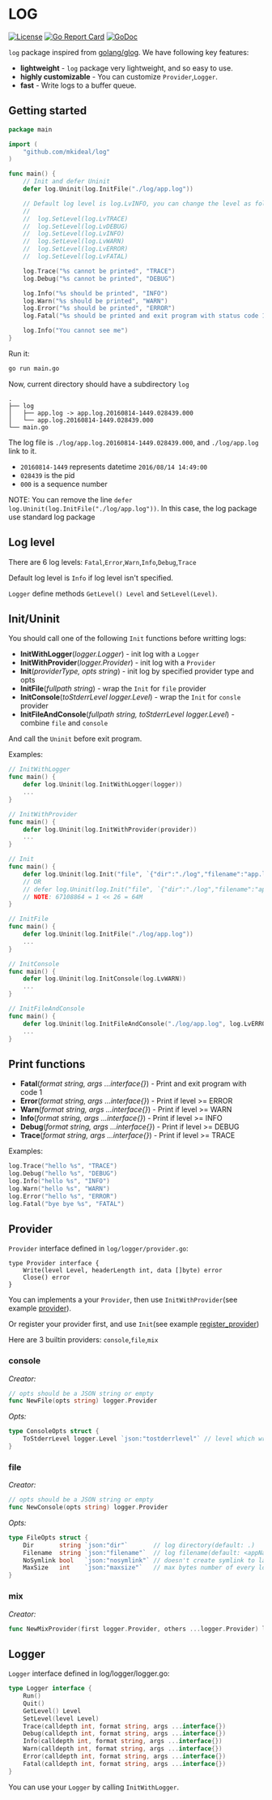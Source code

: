 LOG
===
[![License](http://img.shields.io/badge/license-mit-blue.svg?style=flat-square)](https://raw.githubusercontent.com/mkideal/log/master/LICENSE)
[![Go Report Card](https://goreportcard.com/badge/github.com/mkideal/log)](https://goreportcard.com/report/github.com/mkideal/log)
[![GoDoc](https://godoc.org/github.com/mkideal/log?status.svg)](https://godoc.org/github.com/mkideal/log)

`log` package inspired from [golang/glog](https://github.com/golang/glog). We have following key features:

* **lightweight** - `log` package very lightweight, and so easy to use.
* **highly customizable** - You can customize `Provider`,`Logger`.
* **fast** - Write logs to a buffer queue.

## Getting started

```go
package main

import (
	"github.com/mkideal/log"
)

func main() {
	// Init and defer Uninit
	defer log.Uninit(log.InitFile("./log/app.log"))

	// Default log level is log.LvINFO, you can change the level as following:
	//
	//	log.SetLevel(log.LvTRACE)
	// 	log.SetLevel(log.LvDEBUG)
	// 	log.SetLevel(log.LvINFO)
	// 	log.SetLevel(log.LvWARN)
	// 	log.SetLevel(log.LvERROR)
	// 	log.SetLevel(log.LvFATAL)

	log.Trace("%s cannot be printed", "TRACE")
	log.Debug("%s cannot be printed", "DEBUG")

	log.Info("%s should be printed", "INFO")
	log.Warn("%s should be printed", "WARN")
	log.Error("%s should be printed", "ERROR")
	log.Fatal("%s should be printed and exit program with status code 1", "FATAL")

	log.Info("You cannot see me")
}
```

Run it:

```sh
go run main.go
```

Now, current directory should have a subdirectory `log`

	.
	├── log
	│   ├── app.log -> app.log.20160814-1449.028439.000
	│   └── app.log.20160814-1449.028439.000
	└── main.go

The log file is `./log/app.log.20160814-1449.028439.000`, and `./log/app.log` link to it.

* `20160814-1449` represents datetime `2016/08/14 14:49:00`
* `028439` is the pid
* `000` is a sequence number

NOTE: You can remove the line `defer log.Uninit(log.InitFile("./log/app.log"))`. In this case, the log package use standard log package

## Log level

There are 6 log levels: `Fatal`,`Error`,`Warn`,`Info`,`Debug`,`Trace`

Default log level is `Info` if log level isn't specified.

`Logger` define methods `GetLevel() Level` and `SetLevel(Level)`.

## Init/Uninit


You should call one of the following `Init` functions before writting logs:

* **InitWithLogger**(*logger.Logger*) - init log with a `Logger`
* **InitWithProvider**(*logger.Provider*) - init log with a `Provider`
* **Init**(*providerType, opts string*) - init log by specified provider type and opts
* **InitFile**(*fullpath string*) - wrap the `Init` for `file` provider
* **InitConsole**(*toStderrLevel logger.Level*) - wrap the `Init` for `consle` provider
* **InitFileAndConsole**(*fullpath string, toStderrLevel logger.Level*) - combine `file` and `console`

And call the `Uninit` before exit program.

Examples:

```go
// InitWithLogger
func main() {
	defer log.Uninit(log.InitWithLogger(logger))
	...
}
```

```go
// InitWithProvider
func main() {
	defer log.Uninit(log.InitWithProvider(provider))
	...
}
```

```go
// Init
func main() {
	defer log.Uninit(log.Init("file", `{"dir":"./log","filename":"app.log"}`))
	// OR
	// defer log.Uninit(log.Init("file", `{"dir":"./log","filename":"app.log","maxsize":67108864}`))
	// NOTE: 67108864 = 1 << 26 = 64M
}
```

```go
// InitFile
func main() {
	defer log.Uninit(log.InitFile("./log/app.log"))
	...
}
```

```go
// InitConsole
func main() {
	defer log.Uninit(log.InitConsole(log.LvWARN))
	...
}
```

```go
// InitFileAndConsole
func main() {
	defer log.Uninit(log.InitFileAndConsole("./log/app.log", log.LvERROR))
	...
}
```

## Print functions

* **Fatal**(*format string, args ...interface{}*) - Print and exit program with code 1
* **Error**(*format string, args ...interface{}*) - Print if level >= ERROR
* **Warn**(*format string, args ...interface{}*) - Print if level >= WARN
* **Info**(*format string, args ...interface{}*) - Print if level >= INFO
* **Debug**(*format string, args ...interface{}*) - Print if level >= DEBUG
* **Trace**(*format string, args ...interface{}*) - Print if level >= TRACE

Examples:

```go
log.Trace("hello %s", "TRACE")
log.Debug("hello %s", "DEBUG")
log.Info("hello %s", "INFO")
log.Warn("hello %s", "WARN")
log.Error("hello %s", "ERROR")
log.Fatal("bye bye %s", "FATAL")
```

## Provider

`Provider` interface defined in `log/logger/provider.go`:

```
type Provider interface {
	Write(level Level, headerLength int, data []byte) error
	Close() error
}
```

You can implements a your `Provider`, then use `InitWithProvider`(see example [provider](https://github.com/mkideal/log/tree/master/_examples/provider/main.go)).

Or register your provider first, and use `Init`(see example [register_provider](https://github.com/mkideal/log/tree/master/_examples/register_provider/main.go))

Here are 3 builtin providers: `console`,`file`,`mix`

### console

*Creator:*

```go
// opts should be a JSON string or empty
func NewFile(opts string) logger.Provider
```

*Opts:*

```go
type ConsoleOpts struct {
	ToStderrLevel logger.Level `json:"tostderrlevel"` // level which write to stderr from
}
```

### file

*Creator:*

```go
// opts should be a JSON string or empty
func NewConsole(opts string) logger.Provider
```

*Opts:*

```go
type FileOpts struct {
	Dir       string `json:"dir"`       // log directory(default: .)
	Filename  string `json:"filename"`  // log filename(default: <appName>.log)
	NoSymlink bool   `json:"nosymlink"` // doesn't create symlink to latest log file(default: false)
	MaxSize   int    `json:"maxsize"`   // max bytes number of every log file(default: 64M)
}
```

### mix

*Creator:*

```go
func NewMixProvider(first logger.Provider, others ...logger.Provider) logger.Provider
```

## Logger

`Logger` interface defined in log/logger/logger.go:

```go
type Logger interface {
	Run()
	Quit()
	GetLevel() Level
	SetLevel(level Level)
	Trace(calldepth int, format string, args ...interface{})
	Debug(calldepth int, format string, args ...interface{})
	Info(calldepth int, format string, args ...interface{})
	Warn(calldepth int, format string, args ...interface{})
	Error(calldepth int, format string, args ...interface{})
	Fatal(calldepth int, format string, args ...interface{})
}
```

You can use your `Logger` by calling `InitWithLogger`.
